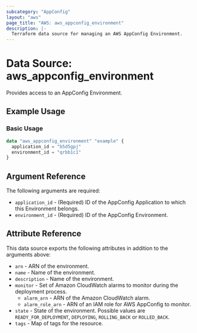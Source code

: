 ```yaml
---
subcategory: "AppConfig"
layout: "aws"
page_title: "AWS: aws_appconfig_environment"
description: |-
  Terraform data source for managing an AWS AppConfig Environment.
---
```


# Data Source: aws_appconfig_environment

Provides access to an AppConfig Environment.

## Example Usage

### Basic Usage

```terraform
data "aws_appconfig_environment" "example" {
  application_id = "b5d5gpj"
  environment_id = "qrbb1c1"
}
```

## Argument Reference

The following arguments are required:

* `application_id` - (Required) ID of the AppConfig Application to which this Environment belongs.
* `environment_id` - (Required) ID of the AppConfig Environment.

## Attribute Reference

This data source exports the following attributes in addition to the arguments above:

* `arn` - ARN of the environment.
* `name` - Name of the environment.
* `description` - Name of the environment.
* `monitor` - Set of Amazon CloudWatch alarms to monitor during the deployment process.
    * `alarm_arn` - ARN of the Amazon CloudWatch alarm.
    * `alarm_role_arn` - ARN of an IAM role for AWS AppConfig to monitor.
* `state` - State of the environment. Possible values are `READY_FOR_DEPLOYMENT`, `DEPLOYING`, `ROLLING_BACK`
  or `ROLLED_BACK`.
* `tags` - Map of tags for the resource.
